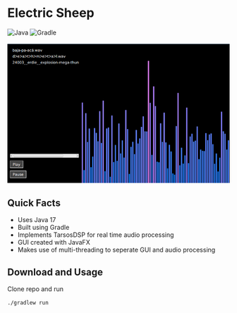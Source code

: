 # Electric Sheep
![Java](https://img.shields.io/badge/java-%23ED8B00.svg?style=for-the-badge&logo=openjdk&logoColor=white) ![Gradle](https://img.shields.io/badge/gradle-02303A?style=for-the-badge&logo=gradle&logoColor=white)
<br/><br/>
<img  src="/assets/viz2.png" />

## Quick Facts
* Uses Java 17
* Built using Gradle
* Implements TarsosDSP for real time audio processing
* GUI created with JavaFX
* Makes use of multi-threading to seperate GUI and audio processing

## Download and Usage
Clone repo and run 
```bash
./gradlew run
```
